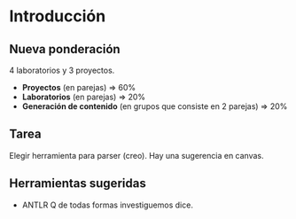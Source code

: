 # Introducción

## Nueva ponderación

4 laboratorios y 3 proyectos. 
- **Proyectos** (en parejas)  $\Rightarrow$ 60%
- **Laboratorios** (en parejas) $\Rightarrow$ 20%
- **Generación de contenido** (en grupos que consiste en 2 parejas) $\Rightarrow$ 20%

## Tarea
Elegir herramienta para parser (creo). Hay una sugerencia en canvas. 

## Herramientas sugeridas
- ANTLR
Q de todas formas investiguemos dice. 


